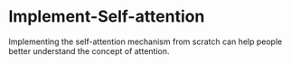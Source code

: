 # Implement-Self-attention
Implementing the self-attention mechanism from scratch can help people better understand the concept of attention.
